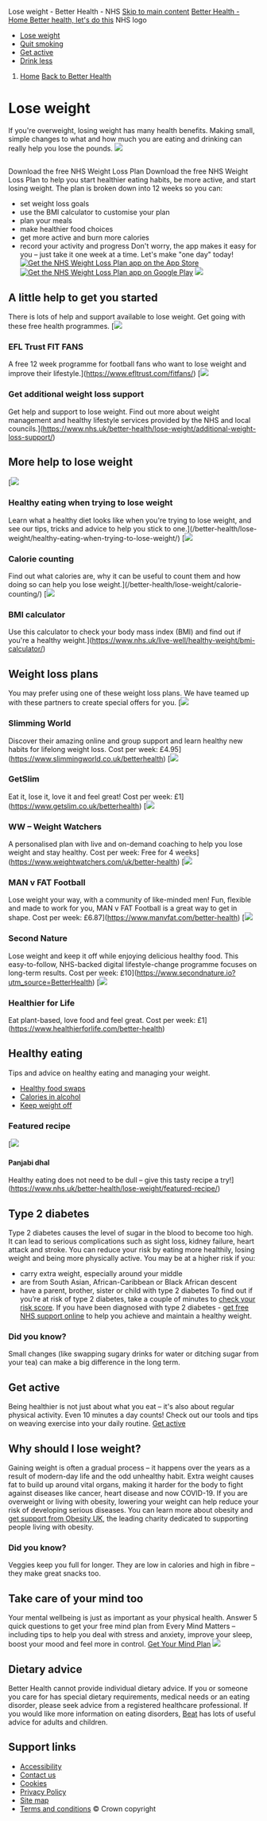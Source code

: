 
Lose weight - Better Health - NHS
[Skip to main content](#maincontent)
[Better Health - Home
Better health, let's do this](/better-health)
NHS logo
* [Lose weight](/better-health/lose-weight/)
* [Quit smoking](/better-health/quit-smoking/)
* [Get active](/better-health/get-active/)
* [Drink less](/better-health/drink-less/)
1. [Home](/better-health/)
[Back to Better Health](/better-health/)
# Lose weight
If you're overweight, losing weight has many health benefits. Making small, simple changes to what and how much you are eating and drinking can really help you lose the pounds.
![](https://assets.nhs.uk/campaigns-cms-prod/images/BHAppIcon_WeightLoss_2.width-320.png)
## 
 Download the free NHS Weight Loss Plan
Download the free NHS Weight Loss Plan to help you start healthier eating habits, be more active, and start losing weight.
The plan is broken down into 12 weeks so you can:
* set weight loss goals
* use the BMI calculator to customise your plan
* plan your meals
* make healthier food choices
* get more active and burn more calories
* record your activity and progress
Don't worry, the app makes it easy for you – just take it one week at a time. Let's make "one day" today!
[![Get the NHS Weight Loss Plan app on the App Store](/campaigns/static/nhsuk/img/apple-store-badge.573692dca796.svg)](https://apps.apple.com/gb/app/id1519208548)
[![Get the NHS Weight Loss Plan app on Google Play](/campaigns/static/nhsuk/img/google-play-badge.fcb5d5a2ea55.png)](https://play.google.com/store/apps/details?id=com.nhs.weightloss)
 ![](https://assets.nhs.uk/campaigns-cms-prod/images/wl-app-preview-22x.width-320.png)
## A little help to get you started
There is lots of help and support available to lose weight. Get going with these free health programmes.
[![](https://assets.nhs.uk/campaigns-cms-prod/images/EFL-trust-resized.2e16d0ba.fill-720x405.jpg)
### EFL Trust FIT FANS
A free 12 week programme for football fans who want to lose weight and improve their lifestyle.](https://www.efltrust.com/fitfans/)
[![](https://assets.nhs.uk/campaigns-cms-prod/images/weight-management-page-card.2e16d0ba.fill-720x405.jpg)
### Get additional weight loss support
Get help and support to lose weight. Find out more about weight management and healthy lifestyle services provided by the NHS and local councils.](https://www.nhs.uk/better-health/lose-weight/additional-weight-loss-support/)
## More help to lose weight
[![](https://assets.nhs.uk/campaigns-cms-prod/images/card-healthy-diet.2e16d0ba.fill-720x405.jpg)
### Healthy eating when trying to lose weight
Learn what a healthy diet looks like when you're trying to lose weight, and see our tips, tricks and advice to help you stick to one.](/better-health/lose-weight/healthy-eating-when-trying-to-lose-weight/)
[![](https://assets.nhs.uk/campaigns-cms-prod/images/card-calorie-counting.2e16d0ba.fill-720x405.jpg)
### Calorie counting
Find out what calories are, why it can be useful to count them and how doing so can help you lose weight.](/better-health/lose-weight/calorie-counting/)
[![](https://assets.nhs.uk/campaigns-cms-prod/images/card-image-bmi-resize.2e16d0ba.fill-720x405.jpg)
### BMI calculator
Use this calculator to check your body mass index (BMI) and find out if you're a healthy weight.](https://www.nhs.uk/live-well/healthy-weight/bmi-calculator/)
## Weight loss plans
You may prefer using one of these weight loss plans. We have teamed up with these partners to create special offers for you.
[![](https://assets.nhs.uk/campaigns-cms-prod/images/Slimming-World-resized.2e16d0ba.fill-720x405.jpg)
### Slimming World
Discover their amazing online and group support and learn healthy new habits for lifelong weight loss.
Cost per week: £4.95](https://www.slimmingworld.co.uk/betterhealth)
[![](https://assets.nhs.uk/campaigns-cms-prod/images/GetSlim2.2e16d0ba.fill-720x405.jpg)
### GetSlim
Eat it, lose it, love it and feel great!
Cost per week: £1](https://www.getslim.co.uk/betterhealth)
[![](https://assets.nhs.uk/campaigns-cms-prod/images/resize_2.2e16d0ba.fill-720x405.jpg)
### WW – Weight Watchers
A personalised plan with live and on-demand coaching to help you lose weight and stay healthy.
Cost per week: Free for 4 weeks](https://www.weightwatchers.com/uk/better-health)
[![](https://assets.nhs.uk/campaigns-cms-prod/images/manvfat_2-resized.2e16d0ba.fill-720x405.jpg)
### MAN v FAT Football
Lose weight your way, with a community of like-minded men! Fun, flexible and made to work for you, MAN v FAT Football is a great way to get in shape.
Cost per week: £6.87](https://www.manvfat.com/better-health)
[![](https://assets.nhs.uk/campaigns-cms-prod/images/card-partner-second-nature2.2e16d0ba.fill-720x405.jpg)
### Second Nature
Lose weight and keep it off while enjoying delicious healthy food. This easy-to-follow, NHS-backed digital lifestyle-change programme focuses on long-term results.
Cost per week: £10](https://www.secondnature.io?utm_source=BetterHealth)
[![](https://assets.nhs.uk/campaigns-cms-prod/images/card-partner-healthierforlife.2e16d0ba.fill-720x405.jpg)
### Healthier for Life
Eat plant-based, love food and feel great.
Cost per week: £1](https://www.healthierforlife.com/better-health)
## Healthy eating
Tips and advice on healthy eating and managing your weight.
* [Healthy food swaps](https://www.nhs.uk/live-well/eat-well/healthy-food-swaps/)
* [Calories in alcohol](https://www.nhs.uk/live-well/alcohol-support/calories-in-alcohol/)
* [Keep weight off](https://www.nhs.uk/live-well/healthy-weight/managing-your-weight/keep-weight-off/)
### Featured recipe
[![](https://assets.nhs.uk/campaigns-cms-prod/images/Panjabi_dhal.width-320.png)
#### Panjabi dhal
Healthy eating does not need to be dull – give this tasty recipe a try!](https://www.nhs.uk/better-health/lose-weight/featured-recipe/)
## Type 2 diabetes
Type 2 diabetes causes the level of sugar in the blood to become too high.
It can lead to serious complications such as sight loss, kidney failure, heart attack and stroke. You can reduce your risk by eating more healthily, losing weight and being more physically active.
You may be at a higher risk if you:
* carry extra weight, especially around your middle
* are from South Asian, African-Caribbean or Black African descent
* have a parent, brother, sister or child with type 2 diabetes
To find out if you’re at risk of type 2 diabetes, take a couple of minutes to [check your risk score](https://riskscore.diabetes.org.uk/).
If you have been diagnosed with type 2 diabetes - [get free NHS support online](https://healthyliving.nhs.uk/) to help you achieve and maintain a healthy weight.
### Did you know?
Small changes (like swapping sugary drinks for water or ditching sugar from your tea) can make a big difference in the long term.
## Get active
Being healthier is not just about what you eat – it's also about regular physical activity. Even 10 minutes a day counts!
Check out our tools and tips on weaving exercise into your daily routine.
[Get active](https://www.nhs.uk/better-health/get-active/)
## Why should I lose weight?
Gaining weight is often a gradual process – it happens over the years as a result of modern-day life and the odd unhealthy habit.
Extra weight causes fat to build up around vital organs, making it harder for the body to fight against diseases like cancer, heart disease and now COVID-19.
If you are overweight or living with obesity, lowering your weight can help reduce your risk of developing serious diseases.
You can learn more about obesity and [get support from Obesity UK](https://www.obesityuk.org.uk/support-groups), the leading charity dedicated to supporting people living with obesity.
### Did you know?
Veggies keep you full for longer. They are low in calories and high in fibre – they make great snacks too.
## Take care of your mind too
Your mental wellbeing is just as important as your physical health.
Answer 5 quick questions to get your free mind plan from Every Mind Matters – including tips to help you deal with stress and anxiety, improve your sleep, boost your mood and feel more in control.
[Get Your Mind Plan](https://www.nhs.uk/every-mind-matters/mental-wellbeing-tips/your-mind-plan-quiz/)
 ![](https://assets.nhs.uk/campaigns-cms-prod/images/circle-your-mind-plan-resize.width-320.png)
## Dietary advice
Better Health cannot provide individual dietary advice. If you or someone you care for has special dietary requirements, medical needs or an eating disorder, please seek advice from a registered healthcare professional. If you would like more information on eating disorders, [Beat](https://www.beateatingdisorders.org.uk/) has lots of useful advice for adults and children.
## Support links
* [Accessibility](/better-health/accessibility/)
* [Contact us](/better-health/contact-us/)
* [Cookies](https://www.nhs.uk/our-policies/cookies-policy/)
* [Privacy Policy](/better-health/privacy-policy/)
* [Site map](/better-health/site-map/)
* [Terms and conditions](/better-health/terms-and-conditions/)
© Crown copyright

